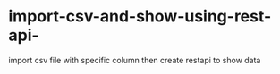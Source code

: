 # import-csv-and-show-using-rest-api-
import csv file with specific column then create restapi to show data

